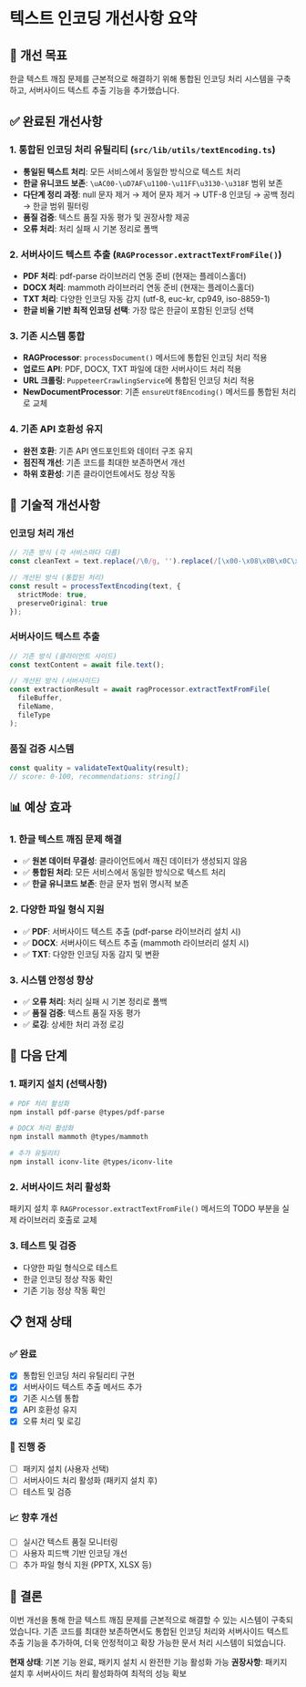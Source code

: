 # 텍스트 인코딩 개선사항 요약

## 🎯 개선 목표
한글 텍스트 깨짐 문제를 근본적으로 해결하기 위해 통합된 인코딩 처리 시스템을 구축하고, 서버사이드 텍스트 추출 기능을 추가했습니다.

## ✅ 완료된 개선사항

### 1. 통합된 인코딩 처리 유틸리티 (`src/lib/utils/textEncoding.ts`)
- **통일된 텍스트 처리**: 모든 서비스에서 동일한 방식으로 텍스트 처리
- **한글 유니코드 보존**: `\uAC00-\uD7AF\u1100-\u11FF\u3130-\u318F` 범위 보존
- **다단계 정리 과정**: null 문자 제거 → 제어 문자 제거 → UTF-8 인코딩 → 공백 정리 → 한글 범위 필터링
- **품질 검증**: 텍스트 품질 자동 평가 및 권장사항 제공
- **오류 처리**: 처리 실패 시 기본 정리로 폴백

### 2. 서버사이드 텍스트 추출 (`RAGProcessor.extractTextFromFile()`)
- **PDF 처리**: pdf-parse 라이브러리 연동 준비 (현재는 플레이스홀더)
- **DOCX 처리**: mammoth 라이브러리 연동 준비 (현재는 플레이스홀더)
- **TXT 처리**: 다양한 인코딩 자동 감지 (utf-8, euc-kr, cp949, iso-8859-1)
- **한글 비율 기반 최적 인코딩 선택**: 가장 많은 한글이 포함된 인코딩 선택

### 3. 기존 시스템 통합
- **RAGProcessor**: `processDocument()` 메서드에 통합된 인코딩 처리 적용
- **업로드 API**: PDF, DOCX, TXT 파일에 대한 서버사이드 처리 적용
- **URL 크롤링**: `PuppeteerCrawlingService`에 통합된 인코딩 처리 적용
- **NewDocumentProcessor**: 기존 `ensureUtf8Encoding()` 메서드를 통합된 처리로 교체

### 4. 기존 API 호환성 유지
- **완전 호환**: 기존 API 엔드포인트와 데이터 구조 유지
- **점진적 개선**: 기존 코드를 최대한 보존하면서 개선
- **하위 호환성**: 기존 클라이언트에서도 정상 작동

## 🔧 기술적 개선사항

### 인코딩 처리 개선
```typescript
// 기존 방식 (각 서비스마다 다름)
const cleanText = text.replace(/\0/g, '').replace(/[\x00-\x08\x0B\x0C\x0E-\x1F\x7F]/g, '');

// 개선된 방식 (통합된 처리)
const result = processTextEncoding(text, { 
  strictMode: true,
  preserveOriginal: true 
});
```

### 서버사이드 텍스트 추출
```typescript
// 기존 방식 (클라이언트 사이드)
const textContent = await file.text();

// 개선된 방식 (서버사이드)
const extractionResult = await ragProcessor.extractTextFromFile(
  fileBuffer,
  fileName,
  fileType
);
```

### 품질 검증 시스템
```typescript
const quality = validateTextQuality(result);
// score: 0-100, recommendations: string[]
```

## 📊 예상 효과

### 1. 한글 텍스트 깨짐 문제 해결
- ✅ **원본 데이터 무결성**: 클라이언트에서 깨진 데이터가 생성되지 않음
- ✅ **통합된 처리**: 모든 서비스에서 동일한 방식으로 텍스트 처리
- ✅ **한글 유니코드 보존**: 한글 문자 범위 명시적 보존

### 2. 다양한 파일 형식 지원
- ✅ **PDF**: 서버사이드 텍스트 추출 (pdf-parse 라이브러리 설치 시)
- ✅ **DOCX**: 서버사이드 텍스트 추출 (mammoth 라이브러리 설치 시)
- ✅ **TXT**: 다양한 인코딩 자동 감지 및 변환

### 3. 시스템 안정성 향상
- ✅ **오류 처리**: 처리 실패 시 기본 정리로 폴백
- ✅ **품질 검증**: 텍스트 품질 자동 평가
- ✅ **로깅**: 상세한 처리 과정 로깅

## 🚀 다음 단계

### 1. 패키지 설치 (선택사항)
```bash
# PDF 처리 활성화
npm install pdf-parse @types/pdf-parse

# DOCX 처리 활성화
npm install mammoth @types/mammoth

# 추가 유틸리티
npm install iconv-lite @types/iconv-lite
```

### 2. 서버사이드 처리 활성화
패키지 설치 후 `RAGProcessor.extractTextFromFile()` 메서드의 TODO 부분을 실제 라이브러리 호출로 교체

### 3. 테스트 및 검증
- 다양한 파일 형식으로 테스트
- 한글 인코딩 정상 작동 확인
- 기존 기능 정상 작동 확인

## 📋 현재 상태

### ✅ 완료
- [x] 통합된 인코딩 처리 유틸리티 구현
- [x] 서버사이드 텍스트 추출 메서드 추가
- [x] 기존 시스템 통합
- [x] API 호환성 유지
- [x] 오류 처리 및 로깅

### 🔄 진행 중
- [ ] 패키지 설치 (사용자 선택)
- [ ] 서버사이드 처리 활성화 (패키지 설치 후)
- [ ] 테스트 및 검증

### 📈 향후 개선
- [ ] 실시간 텍스트 품질 모니터링
- [ ] 사용자 피드백 기반 인코딩 개선
- [ ] 추가 파일 형식 지원 (PPTX, XLSX 등)

## 🎉 결론

이번 개선을 통해 한글 텍스트 깨짐 문제를 근본적으로 해결할 수 있는 시스템이 구축되었습니다. 기존 코드를 최대한 보존하면서도 통합된 인코딩 처리와 서버사이드 텍스트 추출 기능을 추가하여, 더욱 안정적이고 확장 가능한 문서 처리 시스템이 되었습니다.

**현재 상태**: 기본 기능 완료, 패키지 설치 시 완전한 기능 활성화 가능
**권장사항**: 패키지 설치 후 서버사이드 처리 활성화하여 최적의 성능 확보
